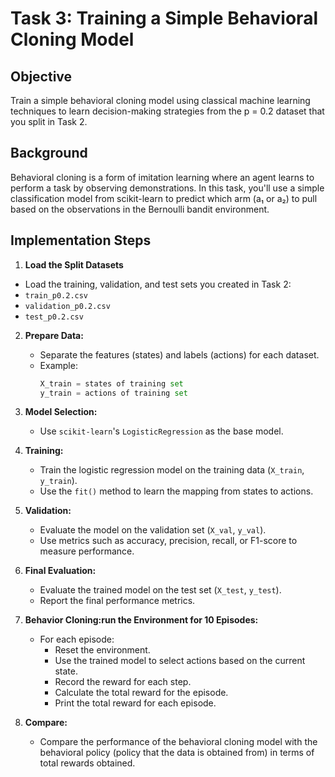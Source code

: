 # Task 3: Training a Simple Behavioral Cloning Model

## Objective
Train a simple behavioral cloning model using classical machine learning techniques to learn decision-making strategies from the p = 0.2 dataset that you split in Task 2.

## Background
Behavioral cloning is a form of imitation learning where an agent learns to perform a task by observing demonstrations. In this task, you'll use a simple classification model from scikit-learn to predict which arm (a₁ or a₂) to pull based on the observations in the Bernoulli bandit environment.

## Implementation Steps

1. **Load the Split Datasets**
- Load the training, validation, and test sets you created in Task 2:
 - `train_p0.2.csv`
 - `validation_p0.2.csv`
 - `test_p0.2.csv`


2. **Prepare Data:**
   - Separate the features (states) and labels (actions) for each dataset.
   - Example:
     ```python
     X_train = states of training set
     y_train = actions of training set
     ```

3. **Model Selection:**
   - Use `scikit-learn`'s `LogisticRegression` as the base model.

4. **Training:**
   - Train the logistic regression model on the training data (`X_train`, `y_train`).
   - Use the `fit()` method to learn the mapping from states to actions.

5. **Validation:**
   - Evaluate the model on the validation set (`X_val`, `y_val`).
   - Use metrics such as accuracy, precision, recall, or F1-score to measure performance.

6. **Final Evaluation:**
   - Evaluate the trained model on the test set (`X_test`, `y_test`).
   - Report the final performance metrics.

7. **Behavior Cloning:run the Environment for 10 Episodes:**

   - For each episode:
     - Reset the environment.
     - Use the trained model to select actions based on the current state.
     - Record the reward for each step.
     - Calculate the total reward for the episode.
     - Print the total reward for each episode.
8. **Compare:**
    - Compare the performance of the behavioral cloning model with the behavioral policy (policy that the data is obtained from) in terms of total rewards obtained.


